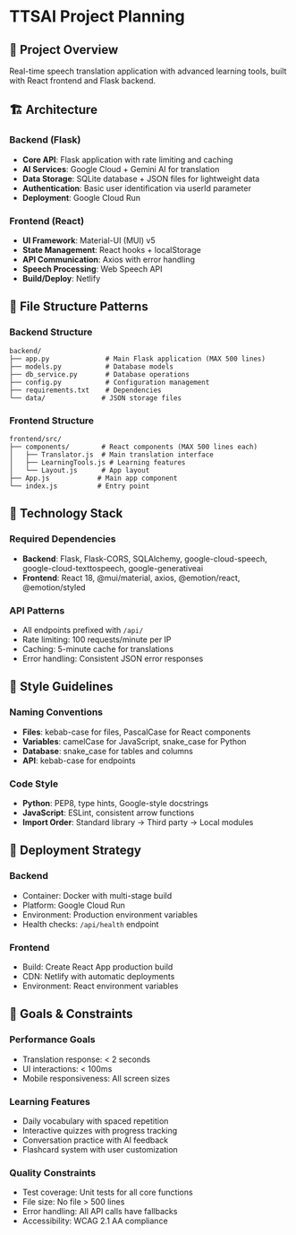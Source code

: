 # TTSAI Project Planning

## 🎯 Project Overview
Real-time speech translation application with advanced learning tools, built with React frontend and Flask backend.

## 🏗️ Architecture

### Backend (Flask)
- **Core API**: Flask application with rate limiting and caching
- **AI Services**: Google Cloud + Gemini AI for translation
- **Data Storage**: SQLite database + JSON files for lightweight data
- **Authentication**: Basic user identification via userId parameter
- **Deployment**: Google Cloud Run

### Frontend (React)
- **UI Framework**: Material-UI (MUI) v5 
- **State Management**: React hooks + localStorage
- **API Communication**: Axios with error handling
- **Speech Processing**: Web Speech API
- **Build/Deploy**: Netlify

## 📁 File Structure Patterns

### Backend Structure
```
backend/
├── app.py              # Main Flask application (MAX 500 lines)
├── models.py           # Database models
├── db_service.py       # Database operations
├── config.py           # Configuration management
├── requirements.txt    # Dependencies
└── data/              # JSON storage files
```

### Frontend Structure  
```
frontend/src/
├── components/        # React components (MAX 500 lines each)
│   ├── Translator.js  # Main translation interface
│   ├── LearningTools.js # Learning features
│   └── Layout.js      # App layout
├── App.js            # Main app component
└── index.js          # Entry point
```

## 🔧 Technology Stack

### Required Dependencies
- **Backend**: Flask, Flask-CORS, SQLAlchemy, google-cloud-speech, google-cloud-texttospeech, google-generativeai
- **Frontend**: React 18, @mui/material, axios, @emotion/react, @emotion/styled

### API Patterns
- All endpoints prefixed with `/api/`
- Rate limiting: 100 requests/minute per IP
- Caching: 5-minute cache for translations
- Error handling: Consistent JSON error responses

## 🎨 Style Guidelines

### Naming Conventions
- **Files**: kebab-case for files, PascalCase for React components
- **Variables**: camelCase for JavaScript, snake_case for Python
- **Database**: snake_case for tables and columns
- **API**: kebab-case for endpoints

### Code Style
- **Python**: PEP8, type hints, Google-style docstrings
- **JavaScript**: ESLint, consistent arrow functions
- **Import Order**: Standard library → Third party → Local modules

## 🚀 Deployment Strategy

### Backend
- Container: Docker with multi-stage build
- Platform: Google Cloud Run
- Environment: Production environment variables
- Health checks: `/api/health` endpoint

### Frontend  
- Build: Create React App production build
- CDN: Netlify with automatic deployments
- Environment: React environment variables

## 🎯 Goals & Constraints

### Performance Goals
- Translation response: < 2 seconds
- UI interactions: < 100ms
- Mobile responsiveness: All screen sizes

### Learning Features
- Daily vocabulary with spaced repetition
- Interactive quizzes with progress tracking
- Conversation practice with AI feedback
- Flashcard system with user customization

### Quality Constraints
- Test coverage: Unit tests for all core functions
- File size: No file > 500 lines
- Error handling: All API calls have fallbacks
- Accessibility: WCAG 2.1 AA compliance 